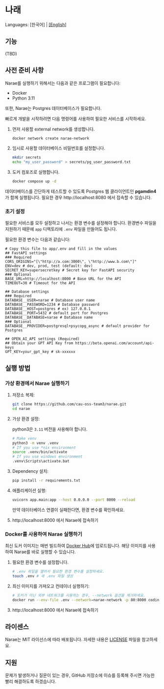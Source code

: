 # 나래

Languages: \[한국어\] | [\[English\]](README.md)

## 기능

(TBD)

## 사전 준비 사항

Narae를 실행하기 위해서는 다음과 같은 프로그램이 필요합니다:

- Docker
- Python 3.11

또한, Narae는 Postgres 데이터베이스가 필요합니다.

빠르게 개발을 시작하려면 다음 명령어를 사용하여 필요한 서비스를 시작하세요.

1. 먼저 사용할 external network를 생성합니다.

   ```sh
   docker network create narae-network
   ```

2. 임시로 사용할 데이터베이스 비밀번호를 설정합니다.

   ```sh
   mkdir secrets
   echo "my_user_password" > secrets/pg_user_password.txt
   ```

3. 도커 컴포즈로 실행합니다.

   ```sh
   docker compose up -d
   ```

데이터베이스를 간단하게 테스트할 수 있도록 Postgres 웹 클라이언트인 **pgamdin4**가 함께 실행됩니다. 필요한 경우 http://localhost:8080 에서 접속할 수 있습니다.

### 초기 설정

필요한 서비스를 모두 설정하고 나서는 환경 변수를 설정해야 합니다. 환경변수 파일을 지원하기 때문에 `app` 디렉토리에 `.env` 파일을 만들어도 됩니다.

필요한 환경 변수는 다음과 같습니다:

```dotenv
# Copy this file to app/.env and fill in the values
## FastAPI settings
### Required
CORS_ORIGINS="[\"http://a.com:3000\", \"http://www.b.com\"]"
ENV=dev # dev, prod, test (default: dev)
SECRET_KEY=supersecretkey # Secret key for FastAPI security
### Optional
BASE_URL=http://localhost:8000 # Base URL for the API
TIMEOUT=30 # Timeout for the API

## Database settings
### Required
DATABASE__USER=narae # Database user name
DATABASE__PASSWORD=1234 # Database password
DATABASE__HOST=postgres # ex) 127.0.0.1
DATABASE__PORT=5432 # default port for Postgres
DATABASE__DATABASE=narae # Database name
### Optional
DATABASE__PROVIDER=postgresql+psycopg_async # default provider for Postgres

## OPEN_AI_API settings (Required)
## Obtain your GPT API Key from https://beta.openai.com/account/api-keys
GPT_KEY=your_gpt_key # sk-xxxxxx
```

## 실행 방법

### 가상 환경에서 Narae 실행하기

1. 저장소 복제:

   ```sh
   git clone https://github.com/cau-oss-team3/narae.git
   cd narae
   ```

2. 가상 환경 설정:

   python3은 `3.11` 버전을 사용해야 합니다.

   ```sh
   # Make venv
   python3 -m venv .venv
   # If you use *nix environment
   source .venv/bin/activate
   # If you use windows environment
   .venv\Scripts\activate.bat
   ```

3. Dependency 설치:

   ```sh
   pip install -r requirements.txt
   ```

4. 애플리케이션 실행:

   ```sh
   uvicorn app.main:app --host 0.0.0.0 --port 8000 --reload
   ```

   만약 데이터베이스 연결이 실패한다면, 환경 변수를 확인하세요.

5. http://localhost:8000 에서 Narae에 접속하기

### Docker를 사용하여 Narae 실행하기

최신 도커 이미지는 매번 빌드하여 [Docker Hub](https://hub.docker.com/r/codinggroot/narae/tags)에 업로드됩니다. 해당 이미지를 사용하여 Narae를 바로 실행할 수 있습니다.

1. 필요한 환경 변수를 설정합니다.

   ```sh
   # .env 파일을 열어서 필요한 환경 변수를 설정하세요.
   touch .env # 새 .env 파일 생성
   ```

2. 최신 이미지를 가져오고 컨테이너 실행하기:

   ```sh
   # 도커가 아닌 외부 네트워크를 사용하는 경우, --network 옵션을 제거하세요.
   docker run --env-file .env --network=narae-network -p 80:8000 codinggroot/narae:latest
   ```

3. http://localhost:8000 에서 Narae에 접속하기

## 라이센스

Narae는 MIT 라이선스에 따라 배포됩니다. 자세한 내용은 [LICENSE](LICENSE) 파일을 참고하세요.

## 지원

문제가 발생하거나 질문이 있는 경우, GitHub 저장소에 이슈를 등록해 주시면 가능한 빨리 해결하도록 하겠습니다.
